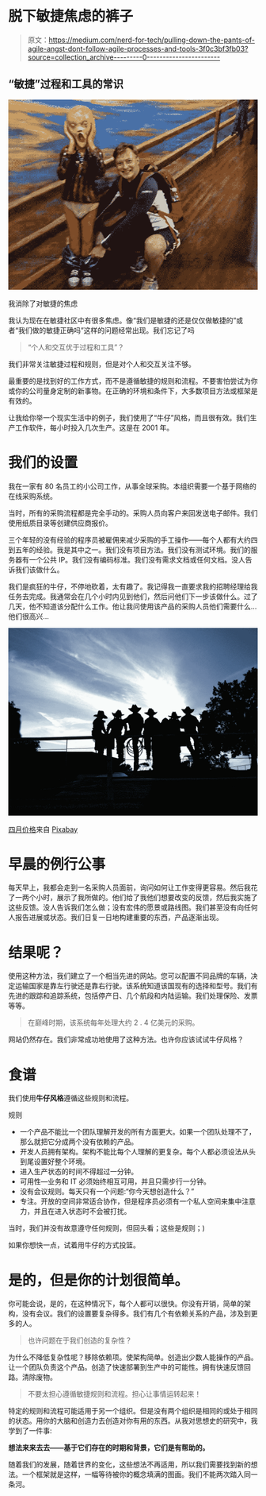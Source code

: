 # 脱下敏捷焦虑的裤子

> 原文：<https://medium.com/nerd-for-tech/pulling-down-the-pants-of-agile-angst-dont-follow-agile-processes-and-tools-3f0c3bf3fb03?source=collection_archive---------0----------------------->

## “敏捷”过程和工具的常识

![](img/b73e9d2cf38aef27e7da09a9fef6204a.png)

我消除了对敏捷的焦虑

我认为现在在敏捷社区中有很多焦虑。像“我们是敏捷的还是仅仅做敏捷的”或者“我们做的敏捷正确吗”这样的问题经常出现。我们忘记了吗

> “个人和交互优于过程和工具”？

我们非常关注敏捷过程和规则，但是对个人和交互关注不够。

最重要的是找到好的工作方式，而不是遵循敏捷的规则和流程。不要害怕尝试为你或你的公司量身定制的新事物。在正确的环境和条件下，大多数项目方法或框架是有效的。

让我给你举一个现实生活中的例子，我们使用了“牛仔”风格，而且很有效。我们生产工作软件，每小时投入几次生产。这是在 2001 年。

# 我们的设置

我在一家有 80 名员工的小公司工作，从事全球采购。本组织需要一个基于网络的在线采购系统。

当时，所有的采购流程都是完全手动的。采购人员向客户来回发送电子邮件。我们使用纸质目录等创建供应商报价。

三个年轻的没有经验的程序员被雇佣来减少采购的手工操作——每个人都有大约四到五年的经验。我是其中之一。我们没有项目方法。我们没有测试环境。我们的服务器有一个公共 IP。我们没有编码标准。我们没有需求文档或任何文档。没人告诉我们该做什么。

我们是疯狂的牛仔，不停地砍着，太有趣了。我记得我一直要求我的招聘经理给我任务去完成。我通常会在几个小时内见到他们，然后问他们下一步该做什么。过了几天，他不知道该分配什么工作。他让我问使用该产品的采购人员他们需要什么…他们很高兴…

![](img/32b09cc771ee4ca1f1a419aba25e1672.png)

[四月价格](https://pixabay.com/sv/users/apryll-1715502/?utm_source=link-attribution&utm_medium=referral&utm_campaign=image&utm_content=1192743)来自 [Pixabay](https://pixabay.com/sv/?utm_source=link-attribution&utm_medium=referral&utm_campaign=image&utm_content=1192743)

# 早晨的例行公事

每天早上，我都会走到一名采购人员面前，询问如何让工作变得更容易。然后我花了一两个小时，展示了我所做的。他们给了我他们想要改变的反馈，然后我实施了这些反馈。没人告诉我们怎么做；没有宏伟的愿景或路线图。我们甚至没有向任何人报告进展或状态。我们日复一日地构建重要的东西，产品逐渐出现。

# 结果呢？

使用这种方法，我们建立了一个相当先进的网站。您可以配置不同品牌的车辆，决定运输国家是靠左行驶还是靠右行驶。该系统知道该国现有的选择和型号。我们有先进的跟踪和追踪系统，包括停产日、几个航段和内陆运输。我们处理保险、发票等等。

> 在巅峰时期，该系统每年处理大约 2 . 4 亿美元的采购。

网站仍然存在。我们非常成功地使用了这种方法。也许你应该试试牛仔风格？

# 食谱

我们使用**牛仔风格**遵循这些规则和流程。

规则

*   一个产品不能比一个团队理解开发的所有方面更大。如果一个团队处理不了，那么就把它分成两个没有依赖的产品。
*   开发人员拥有架构。架构不能比每个人理解的更复杂。每个人都必须设法从头到尾设置好整个环境。
*   进入生产状态的时间不得超过一分钟。
*   可用性—业务和 IT 必须始终相互可用，并且只需步行一分钟。
*   没有会议规则。每天只有一个问题:“你今天想创造什么？”
*   专注。开放的空间非常适合协作，但是程序员必须有一个私人空间来集中注意力，并且在进入状态时不会被打扰。

当时，我们并没有故意遵守任何规则，但回头看；这些是规则；)

如果你想快一点，试着用牛仔的方式投篮。

# 是的，但是你的计划很简单。

你可能会说，是的，在这种情况下，每个人都可以很快。你没有开销，简单的架构，没有会议。我们的设置要复杂得多。我们有几个有依赖关系的产品，涉及到更多的人。

> 也许问题在于我们创造的复杂性？

为什么不降低复杂性呢？移除依赖项。使架构简单。创造出少数人能操作的产品。让一个团队负责这个产品。创造了快速部署到生产中的可能性。拥有快速反馈回路。清除废物。

> 不要太担心遵循敏捷规则和流程。担心让事情运转起来！

特定的规则和流程可能适用于另一个组织。但是没有两个组织是相同的或处于相同的状态。用你的大脑和创造力去创造对你有用的东西。从我对思想史的研究中，我学到了一件事:

**想法来来去去——基于它们存在的时期和背景，它们是有帮助的。**

随着我们的发展，随着世界的变化，这些想法不再适用，所以我们需要找到新的想法。一个框架就是这样，一幅等待被你的概念填满的图画。我们不能两次踏入同一条河。